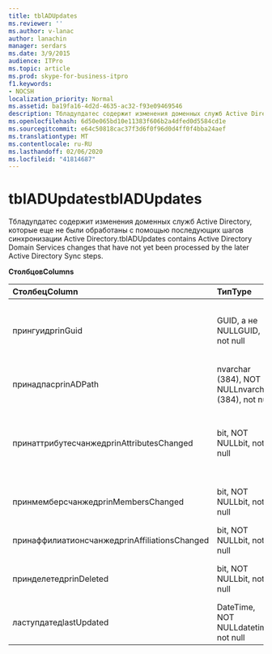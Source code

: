 ```yaml
---
title: tblADUpdates
ms.reviewer: ''
ms.author: v-lanac
author: lanachin
manager: serdars
ms.date: 3/9/2015
audience: ITPro
ms.topic: article
ms.prod: skype-for-business-itpro
f1.keywords:
- NOCSH
localization_priority: Normal
ms.assetid: ba19fa16-4d2d-4635-ac32-f93e09469546
description: Тбладупдатес содержит изменения доменных служб Active Directory, которые еще не были обработаны с помощью последующих шагов синхронизации Active Directory.
ms.openlocfilehash: 6d50e065bd10e11383f606b2a4dfed0d5584cd1e
ms.sourcegitcommit: e64c50818cac37f3d6f0f96d0d4ff0f4bba24aef
ms.translationtype: MT
ms.contentlocale: ru-RU
ms.lasthandoff: 02/06/2020
ms.locfileid: "41814687"
---
```

# <a name="tbladupdates"></a><span data-ttu-id="6b78b-103">tblADUpdates</span><span class="sxs-lookup"><span data-stu-id="6b78b-103">tblADUpdates</span></span>
 
<span data-ttu-id="6b78b-104">Тбладупдатес содержит изменения доменных служб Active Directory, которые еще не были обработаны с помощью последующих шагов синхронизации Active Directory.</span><span class="sxs-lookup"><span data-stu-id="6b78b-104">tblADUpdates contains Active Directory Domain Services changes that have not yet been processed by the later Active Directory Sync steps.</span></span>
  
<span data-ttu-id="6b78b-105">**Столбцов**</span><span class="sxs-lookup"><span data-stu-id="6b78b-105">**Columns**</span></span>

|<span data-ttu-id="6b78b-106">**Столбец**</span><span class="sxs-lookup"><span data-stu-id="6b78b-106">**Column**</span></span>|<span data-ttu-id="6b78b-107">**Тип**</span><span class="sxs-lookup"><span data-stu-id="6b78b-107">**Type**</span></span>|<span data-ttu-id="6b78b-108">**Описание**</span><span class="sxs-lookup"><span data-stu-id="6b78b-108">**Description**</span></span>|
|:-----|:-----|:-----|
|<span data-ttu-id="6b78b-109">прингуид</span><span class="sxs-lookup"><span data-stu-id="6b78b-109">prinGuid</span></span>  <br/> |<span data-ttu-id="6b78b-110">GUID, а не NULL</span><span class="sxs-lookup"><span data-stu-id="6b78b-110">GUID, not null</span></span>  <br/> |<span data-ttu-id="6b78b-111">Идентификатор GUID участника измененного объекта.</span><span class="sxs-lookup"><span data-stu-id="6b78b-111">Principal GUID of the object that changed.</span></span>  <br/> |
|<span data-ttu-id="6b78b-112">принадпас</span><span class="sxs-lookup"><span data-stu-id="6b78b-112">prinADPath</span></span>  <br/> |<span data-ttu-id="6b78b-113">nvarchar (384), NOT NULL</span><span class="sxs-lookup"><span data-stu-id="6b78b-113">nvarchar (384), not null</span></span>  <br/> |<span data-ttu-id="6b78b-114">Отличительное имя объекта.</span><span class="sxs-lookup"><span data-stu-id="6b78b-114">Distinguished name of the object.</span></span>  <br/> |
|<span data-ttu-id="6b78b-115">принаттрибутесчанжед</span><span class="sxs-lookup"><span data-stu-id="6b78b-115">prinAttributesChanged</span></span>  <br/> |<span data-ttu-id="6b78b-116">bit, NOT NULL</span><span class="sxs-lookup"><span data-stu-id="6b78b-116">bit, not null</span></span>  <br/> |<span data-ttu-id="6b78b-117">Значение true, если по крайней мере один из атрибутов объекта изменился.</span><span class="sxs-lookup"><span data-stu-id="6b78b-117">True if at least one attribute of the object changed.</span></span>  <br/> |
|<span data-ttu-id="6b78b-118">принмемберсчанжед</span><span class="sxs-lookup"><span data-stu-id="6b78b-118">prinMembersChanged</span></span>  <br/> |<span data-ttu-id="6b78b-119">bit, NOT NULL</span><span class="sxs-lookup"><span data-stu-id="6b78b-119">bit, not null</span></span>  <br/> |<span data-ttu-id="6b78b-120">Значение true, если изменилось членство.</span><span class="sxs-lookup"><span data-stu-id="6b78b-120">True if the membership changed.</span></span>  <br/> |
|<span data-ttu-id="6b78b-121">принаффилиатионсчанжед</span><span class="sxs-lookup"><span data-stu-id="6b78b-121">prinAffiliationsChanged</span></span>  <br/> |<span data-ttu-id="6b78b-122">bit, NOT NULL</span><span class="sxs-lookup"><span data-stu-id="6b78b-122">bit, not null</span></span>  <br/> |<span data-ttu-id="6b78b-123">Не используется.</span><span class="sxs-lookup"><span data-stu-id="6b78b-123">Not used.</span></span>  <br/> |
|<span data-ttu-id="6b78b-124">принделетед</span><span class="sxs-lookup"><span data-stu-id="6b78b-124">prinDeleted</span></span>  <br/> |<span data-ttu-id="6b78b-125">bit, NOT NULL</span><span class="sxs-lookup"><span data-stu-id="6b78b-125">bit, not null</span></span>  <br/> |<span data-ttu-id="6b78b-126">Значение true, если объект был удален.</span><span class="sxs-lookup"><span data-stu-id="6b78b-126">True if the object was deleted.</span></span>  <br/> |
|<span data-ttu-id="6b78b-127">ластупдатед</span><span class="sxs-lookup"><span data-stu-id="6b78b-127">lastUpdated</span></span>  <br/> |<span data-ttu-id="6b78b-128">DateTime, NOT NULL</span><span class="sxs-lookup"><span data-stu-id="6b78b-128">datetime, not null</span></span>  <br/> |<span data-ttu-id="6b78b-129">Метка времени вставки строки.</span><span class="sxs-lookup"><span data-stu-id="6b78b-129">Time stamp of when the row was inserted.</span></span>  <br/> |
   

